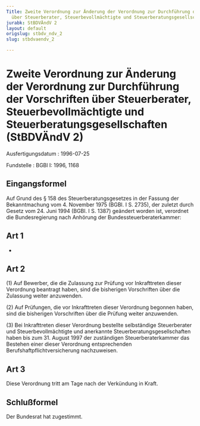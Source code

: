 ```yaml
---
Title: Zweite Verordnung zur Änderung der Verordnung zur Durchführung der Vorschriften
  über Steuerberater, Steuerbevollmächtigte und Steuerberatungsgesellschaften
jurabk: StBDVÄndV 2
layout: default
origslug: stbdv_ndv_2
slug: stbdvaendv_2

---
```


# Zweite Verordnung zur Änderung der Verordnung zur Durchführung der Vorschriften über Steuerberater, Steuerbevollmächtigte und Steuerberatungsgesellschaften (StBDVÄndV 2)

Ausfertigungsdatum
:   1996-07-25

Fundstelle
:   BGBl I: 1996, 1168



## Eingangsformel

Auf Grund des § 158 des Steuerberatungsgesetzes in der Fassung der Bekanntmachung vom 4. November 1975 (BGBl. I S. 2735), der zuletzt durch Gesetz vom 24. Juni 1994 (BGBl. I S. 1387) geändert worden ist, verordnet die Bundesregierung nach Anhörung der Bundessteuerberaterkammer:


## Art 1

-


## Art 2

(1) Auf Bewerber, die die Zulassung zur Prüfung vor Inkrafttreten dieser Verordnung beantragt haben, sind die bisherigen Vorschriften über die Zulassung weiter anzuwenden.

(2) Auf Prüfungen, die vor Inkrafttreten dieser Verordnung begonnen haben, sind die bisherigen Vorschriften über die Prüfung weiter anzuwenden.

(3) Bei Inkrafttreten dieser Verordnung bestellte selbständige Steuerberater und Steuerbevollmächtigte und anerkannte Steuerberatungsgesellschaften haben bis zum 31. August 1997 der zuständigen Steuerberaterkammer das Bestehen einer dieser Verordnung entsprechenden Berufshaftpflichtversicherung nachzuweisen.


## Art 3

Diese Verordnung tritt am Tage nach der Verkündung in Kraft.


## Schlußformel

Der Bundesrat hat zugestimmt.

